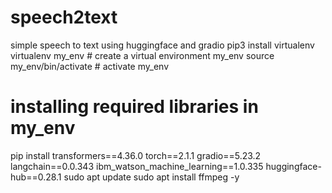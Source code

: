 # speech2text
simple speech to text using huggingface and gradio
pip3 install virtualenv 
virtualenv my_env # create a virtual environment my_env
source my_env/bin/activate # activate my_env
# installing required libraries in my_env
pip install transformers==4.36.0 torch==2.1.1 gradio==5.23.2 langchain==0.0.343 ibm_watson_machine_learning==1.0.335 huggingface-hub==0.28.1
sudo apt update
sudo apt install ffmpeg -y
